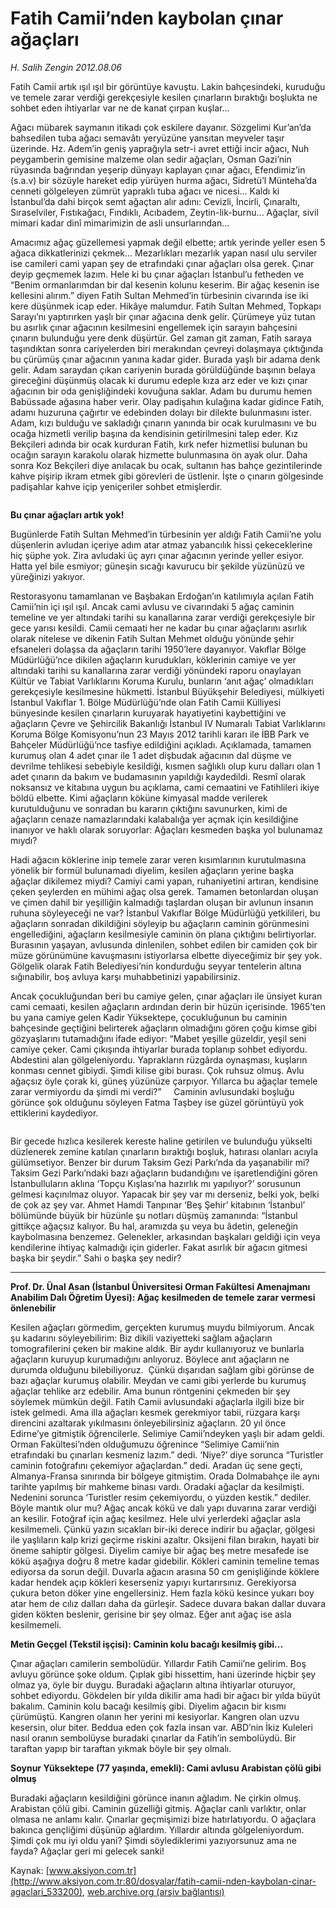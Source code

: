 # Fatih Camii’nden kaybolan çınar ağaçları

*H. Salih Zengin 2012.08.06*

<div class="pNewsDetailMainContent" itemprop="articleBody">
 <p>
  Fatih Camii artık ışıl ışıl bir görüntüye kavuştu. Lakin bahçesindeki, kuruduğu ve temele zarar verdiği gerekçesiyle kesilen çınarların bıraktığı boşlukta ne sohbet eden ihtiyarlar var ne de kanat çırpan kuşlar...
 </p>
 <p>
  Ağacı mübarek saymanın itikadı çok eskilere dayanır. Sözgelimi Kur’an’da bahsedilen tuba ağacı semavâtı yeryüzüne yansıtan meyveler taşır üzerinde. Hz. Adem’in geniş yaprağıyla setr-i avret ettiği incir ağacı, Nuh peygamberin gemisine malzeme olan sedir ağaçları, Osman Gazi’nin rüyasında bağrından yeşerip dünyayı kaplayan çınar ağacı, Efendimiz’in (s.a.v) bir sözüyle hareket edip yürüyen hurma ağacı, Sidretü’l Münteha’da cenneti gölgeleyen zümrüt yapraklı tuba ağacı ve nicesi... Kaldı ki İstanbul’da dahi birçok semt ağaçtan alır adını: Cevizli, İncirli, Çınaraltı, Sıraselviler, Fıstıkağacı, Fındıklı, Acıbadem, Zeytin-lik-burnu... Ağaçlar, sivil mimari kadar dinî mimarimizin de asli unsurlarından...
 </p>
 <p>
  Amacımız ağaç güzellemesi yapmak değil elbette; artık yerinde yeller esen 5 ağaca dikkatlerinizi çekmek... Mezarlıkları mezarlık yapan nasıl ulu serviler ise camileri cami yapan şey de etrafındaki çınar ağaçları olsa gerek. Çınar deyip geçmemek lazım. Hele ki bu çınar ağaçları İstanbul’u fetheden ve “Benim ormanlarımdan bir dal kesenin kolunu keserim. Bir ağaç kesenin ise kellesini alırım.” diyen Fatih Sultan Mehmed’in türbesinin civarında ise iki kere düşünmek icap eder. Hikâye malumdur. Fatih Sultan Mehmed, Topkapı Sarayı’nı yaptırırken yaşlı bir çınar ağacına denk gelir. Çürümeye yüz tutan bu asırlık çınar ağacının kesilmesini engellemek için sarayın bahçesini çınarın bulunduğu yere denk düşürtür. Gel zaman git zaman, Fatih saraya taşındıktan sonra cariyelerden biri merakından çevreyi dolaşmaya çıktığında bu çürümüş çınar ağacının yanına kadar gider. Burada yaşlı bir adama denk gelir. Adam saraydan çıkan cariyenin burada görüldüğünde başının belaya gireceğini düşünmüş olacak ki durumu edeple kıza arz eder ve kızı çınar ağacının bir oda genişliğindeki kovuğuna saklar. Adam bu durumu hemen Babüssade ağasına haber verir. Olay padişahın kulağına kadar gidince Fatih, adamı huzuruna çağırtır ve edebinden dolayı bir dilekte bulunmasını ister. Adam, kızı bulduğu ve sakladığı çınarın yanında bir ocak kurulmasını ve bu ocağa hizmetli verilip başına da kendisinin getirilmesini talep eder. Kız Bekçileri adında bir ocak kurduran Fatih, kırk nefer hizmetlisi bulunan bu ocağın sarayın karakolu olarak hizmette bulunmasına ön ayak olur. Daha sonra Koz Bekçileri diye anılacak bu ocak, sultanın has bahçe gezintilerinde kahve pişirip ikram etmek gibi görevleri de üstlenir. İşte o çınarın gölgesinde padişahlar kahve içip yeniçeriler sohbet etmişlerdir.
 </p>
 <p>
  <img alt="" src="http://web.archive.org/web/20150723004045im_/http://medya.aksiyon.com.tr/aksiyon/2012/08/06/salih-fatih-cami-2.jpg"/>
 </p>
 <p>
 </p>
 <p>
  <strong>
   Bu çınar ağaçları artık yok!
  </strong>
 </p>
 <p>
  Bugünlerde Fatih Sultan Mehmed’in türbesinin yer aldığı Fatih Camii’ne yolu düşenlerin avludan içeriye adım atar atmaz yabancılık hissi çekeceklerine hiç şüphe yok. Zira avludaki üç ayrı çınar ağacının yerinde yeller esiyor. Hatta yel bile esmiyor; güneşin sıcağı kavurucu bir şekilde yüzünüzü ve yüreğinizi yakıyor.
 </p>
 <p>
  Restorasyonu tamamlanan ve Başbakan Erdoğan’ın katılımıyla açılan Fatih Camii’nin içi ışıl ışıl. Ancak cami avlusu ve civarındaki 5 ağaç caminin temeline ve yer altındaki tarihi su kanallarına zarar verdiği gerekçesiyle bir gece yarısı kesildi. Camii cemaati her ne kadar bu çınar ağaçlarını asırlık olarak nitelese ve dikenin Fatih Sultan Mehmet olduğu yönünde şehir efsaneleri dolaşsa da ağaçların tarihi 1950’lere dayanıyor. Vakıflar Bölge Müdürlüğü’nce dikilen ağaçların kurudukları, köklerinin camiye ve yer altındaki tarihi su kanallarına zarar verdiği yönündeki raporu onaylayan Kültür ve Tabiat Varlıklarını Koruma Kurulu, bunların ‘anıt ağaç’ olmadıkları gerekçesiyle kesilmesine hükmetti. İstanbul Büyükşehir Belediyesi, mülkiyeti İstanbul Vakıflar 1. Bölge Müdürlüğü’nde olan Fatih Camii Külliyesi bünyesinde kesilen çınarların kuruyarak hayatiyetini kaybettiğini ve ağaçların Çevre ve Şehircilik Bakanlığı İstanbul IV Numaralı Tabiat Varlıklarını Koruma Bölge Komisyonu’nun 23 Mayıs 2012 tarihli kararı ile İBB Park ve Bahçeler Müdürlüğü’nce tasfiye edildiğini açıkladı. Açıklamada, tamamen kurumuş olan 4 adet çınar ile 1 adet dişbudak ağacının dal düşme ve devrilme tehlikesi sebebiyle kesildiği, kısmen sağlıklı olup kuru dalları olan 1 adet çınarın da bakım ve budamasının yapıldığı kaydedildi. Resmî olarak noksansız ve kitabına uygun bu açıklama, cami cemaatini ve Fatihlileri ikiye böldü elbette. Kimi ağaçların köküne kimyasal madde verilerek kurutulduğunu ve sonradan bu kararın çıktığını savunurken, kimi de ağaçların cenaze namazlarındaki kalabalığa yer açmak için kesildiğine inanıyor ve haklı olarak soruyorlar: Ağaçları kesmeden başka yol bulunamaz mıydı?
 </p>
 <p>
  Hadi ağacın köklerine inip temele zarar veren kısımlarının kurutulmasına yönelik bir formül bulunamadı diyelim, kesilen ağaçların yerine başka ağaçlar dikilemez miydi? Camiyi cami yapan, ruhaniyetini artıran, kendisine çeken şeylerden en mühimi ağaç olsa gerek. Tamamen betonlardan oluşan ve çimen dahil bir yeşilliğin kalmadığı taşlardan oluşan bir avlunun insanın ruhuna söyleyeceği ne var? İstanbul Vakıflar Bölge Müdürlüğü yetkilileri, bu ağaçların sonradan dikildiğini söyleyip bu ağaçların caminin görünmesini engellediğini, ağaçların kesilmesiyle caminin ön plana çıktığını belirtiyorlar. Burasının yaşayan, avlusunda dinlenilen, sohbet edilen bir camiden çok bir müze görünümüne kavuşmasını istiyorlarsa elbette diyeceğimiz bir şey yok. Gölgelik olarak Fatih Belediyesi’nin kondurduğu seyyar tentelerin altına sığınabilir, boş avluya karşı muhabbetinizi yapabilirsiniz.
 </p>
 <p>
  Ancak çocukluğundan beri bu camiye gelen, çınar ağaçları ile ünsiyet kuran cami cemaati, kesilen ağaçların ardından derin bir hüzün içerisinde. 1965’ten bu yana camiye gelen Kadir Yüksektepe, çocukluğunun bu caminin bahçesinde geçtiğini belirterek ağaçların olmadığını gören çoğu kimse gibi gözyaşlarını tutamadığını ifade ediyor: “Mabet yeşille güzeldir, yeşil seni camiye çeker. Cami çıkışında ihtiyarlar burada toplanıp sohbet ediyordu. Abdestini alan gölgeleniyordu. Yaprakların rüzgârda oynaşması, kuşların konması cennet gibiydi. Şimdi kilise gibi burası. Çok ruhsuz olmuş. Avlu ağaçsız öyle çorak ki, güneş yüzünüze çarpıyor. Yıllarca bu ağaçlar temele zarar vermiyordu da şimdi mi verdi?”     Caminin avlusundaki boşluğu görünce şok olduğunu söyleyen Fatma Taşbey ise güzel görüntüyü yok ettiklerini kaydediyor.
 </p>
 <p>
  <img alt="" src="http://web.archive.org/web/20150723004045im_/http://medya.aksiyon.com.tr/aksiyon/2012/08/06/salih-fatih-cami-3.jpg"/>
 </p>
 <p>
  Bir gecede hızlıca kesilerek kereste haline getirilen ve bulunduğu yükselti düzlenerek zemine katılan çınarların bıraktığı boşluk, hatırası olanları acıyla gülümsetiyor. Benzer bir durum Taksim Gezi Parkı’nda da yaşanabilir mi? Taksim Gezi Parkı’ndaki bazı ağaçların budandığını ve işaretlendiğini gören İstanbulluların aklına ‘Topçu Kışlası’na hazırlık mı yapılıyor?’ sorusunun gelmesi kaçınılmaz oluyor. Yapacak bir şey var mı derseniz, belki yok, belki de çok az şey var. Ahmet Hamdi Tanpınar ‘Beş Şehir’ kitabının ‘İstanbul’ bölümünde büyük bir hüzünle şu notları düşmüş zamanında: “İstanbul gittikçe ağaçsız kalıyor. Bu hal, aramızda şu veya bu âdetin, geleneğin kaybolmasına benzemez. Gelenekler, arkasından başkaları geldiği için veya kendilerine ihtiyaç kalmadığı için giderler. Fakat asırlık bir ağacın gitmesi başka bir şeydir.” Sahi o başka şey nedir?
 </p>
 <hr/>
 <p>
 </p>
 <p>
  <strong>
   Prof. Dr. Ünal Asan (İstanbul Üniversitesi Orman Fakültesi Amenajmanı Anabilim Dalı Öğretim Üyesi): Ağaç kesilmeden de temele zarar vermesi önlenebilir
  </strong>
 </p>
 <p>
  Kesilen ağaçları görmedim, gerçekten kurumuş muydu bilmiyorum. Ancak şu kadarını söyleyebilirim: Biz dikili vaziyetteki sağlam ağaçların tomografilerini çeken bir makine aldık. Bir aydır kullanıyoruz ve bunlarla ağaçların kuruyup kurumadığını anlıyoruz. Böylece anıt ağaçların ne durumda olduğunu bilebiliyoruz.  Çünkü dışarıdan sağlam gibi görünse de bazı ağaçlar kurumuş olabilir. Meydan ve cami gibi yerlerde bu kurumuş ağaçlar tehlike arz edebilir. Ama bunun röntgenini çekmeden bir şey söylemek mümkün değil. Fatih Camii avlusundaki ağaçlarla ilgili bize bir istek gelmedi. Ama illa ağaçları kesmek gerekmiyor tabii, rüzgara karşı direncini azaltarak yıkılmasını önleyebilirsiniz ağaçların. 20 yıl önce Edirne’ye gitmiştik öğrencilerle. Selimiye Camii’ndeyken yaşlı bir adam geldi. Orman Fakültesi’nden olduğumuzu öğrenince “Selimiye Camii’nin etrafındaki bu çınarları kesmeniz lazım.” dedi. ‘Niye?’ diye sorunca “Turistler caminin fotoğrafını çekemiyor ağaçlardan.” dedi. Aradan üç sene geçti, Almanya-Fransa sınırında bir bölgeye gitmiştim. Orada Dolmabahçe ile aynı tarihte yapılmış bir mahkeme binası vardı. Oradaki ağaçlar da kesilmişti. Nedenini sorunca ‘Turistler resim çekemiyordu, o yüzden kestik.” dediler. Böyle mantık olur mu? Ağaç ancak kökü ve dalı yapı duvarına zarar verdiği an kesilir. Fotoğraf için ağaç kesilmez. Hele ulvi yerlerdeki ağaçlar asla kesilmemeli. Çünkü yazın sıcakları bir-iki derece indirir bu ağaçlar, gölgesi ile yaşlıların kalp krizi geçirme riskini azaltır. Oksijeni filan bırakın, hayati bir öneme sahiptir gölgesi. Diyelim camiye bir ağaç beş metre mesafede ise kökü aşağıya doğru 8 metre kadar gidebilir. Kökleri caminin temeline temas ediyorsa da sorun değil. Duvarla ağacın arasına 50 cm genişliğinde köklere kadar hendek açıp kökleri keserseniz yapıyı kurtarırsınız. Gerekiyorsa çukura beton döker yine engellersiniz. Hem fazla kökü kesince yukarı boy atar hem de cılız dalları daha da gürleşir. Sadece duvara bakan dallar duvara giden kökten beslenir, gerisine bir şey olmaz. Eğer anıt ağaç ise asla kesilmemeli.
 </p>
 <p>
  <strong>
   Metin Geçgel (Tekstil işçisi): Caminin kolu bacağı kesilmiş gibi...
  </strong>
 </p>
 <p>
  Çınar ağaçları camilerin sembolüdür. Yıllardır Fatih Camii’ne gelirim. Boş avluyu görünce şoke oldum. Çıplak gibi hissettim, hani üzerinde hiçbir şey olmaz ya, öyle bir duygu. Buradaki ağaçların altına ihtiyarlar oturuyor, sohbet ediyordu. Gökdelen bir yılda dikilir ama hadi bir ağacı bir yılda büyüt bakalım. Caminin kolu bacağı kesilmiş gibi. Diyelim ağacın bir kısmı çürümüştü. Kangren olanın her yerini mi kesiyorlar. Kangren olan uzvu kesersin, olur biter. Beddua eden çok fazla insan var. ABD’nin İkiz Kuleleri nasıl oranın sembolüyse buradaki çınarlar da Fatih’in sembolüydü. Bir taraftan yapıp bir taraftan yıkmak böyle bir şey olmalı.
 </p>
 <p>
  <strong>
   Soynur Yüksektepe (77 yaşında, emekli): Cami avlusu Arabistan çölü gibi olmuş
  </strong>
 </p>
 <p>
  Buradaki ağaçların kesildiğini görünce inanın ağladım. Ne çirkin olmuş. Arabistan çölü gibi. Caminin güzelliği gitmiş. Ağaçlar canlı varlıktır, onlar olmasa ne anlamı kalır. Çınarlar geçmişimizi bize hatırlatıyordu. O ağaçlara bakınca gençliğimi düşünüp ağlardım. Yıllardır altında gölgeleniyordum. Şimdi çok mu iyi oldu yani? Şimdi söylediklerimi yazıyorsunuz ama ne fayda? Ağaçlar geri mi gelecek sanki!
 </p>
 <p>
 </p>
</div>


Kaynak: [www.aksiyon.com.tr](http://www.aksiyon.com.tr:80/dosyalar/fatih-camii-nden-kaybolan-cinar-agaclari_533200), [web.archive.org (arşiv bağlantısı)](http://web.archive.org/web/20150723004045/http://www.aksiyon.com.tr:80/dosyalar/fatih-camii-nden-kaybolan-cinar-agaclari_533200)
